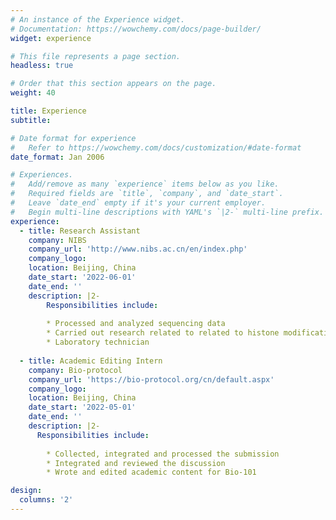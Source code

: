 ```yaml
---
# An instance of the Experience widget.
# Documentation: https://wowchemy.com/docs/page-builder/
widget: experience

# This file represents a page section.
headless: true

# Order that this section appears on the page.
weight: 40

title: Experience
subtitle:

# Date format for experience
#   Refer to https://wowchemy.com/docs/customization/#date-format
date_format: Jan 2006

# Experiences.
#   Add/remove as many `experience` items below as you like.
#   Required fields are `title`, `company`, and `date_start`.
#   Leave `date_end` empty if it's your current employer.
#   Begin multi-line descriptions with YAML's `|2-` multi-line prefix.
experience:
  - title: Research Assistant
    company: NIBS
    company_url: 'http://www.nibs.ac.cn/en/index.php'
    company_logo: 
    location: Beijing, China
    date_start: '2022-06-01'
    date_end: ''
    description: |2-
        Responsibilities include:
        
        * Processed and analyzed sequencing data
        * Carried out research related to related to histone modifications modulating flowering time in Arabidopsis
        * Laboratory technician
        
  - title: Academic Editing Intern
    company: Bio-protocol
    company_url: 'https://bio-protocol.org/cn/default.aspx'
    company_logo: 
    location: Beijing, China
    date_start: '2022-05-01'
    date_end: ''
    description: |2-
      Responsibilities include:
        
        * Collected, integrated and processed the submission
        * Integrated and reviewed the discussion
        * Wrote and edited academic content for Bio-101

design:
  columns: '2'
---
```

